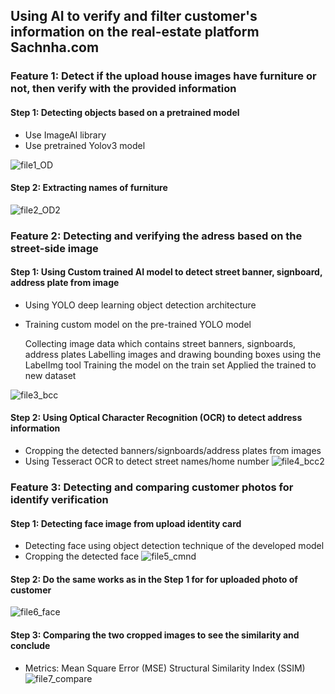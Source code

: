 ## Using AI to verify and filter customer's information on the real-estate platform Sachnha.com

### Feature 1: Detect if the upload house images have furniture or not, then verify with the provided information

#### Step 1: Detecting objects based on a pretrained model
* Use ImageAI library
* Use pretrained Yolov3 model 

![file1_OD](https://user-images.githubusercontent.com/69978820/99877037-a0d48500-2bfb-11eb-8a76-23225b4b7fd4.png)

#### Step 2: Extracting names of furniture
![file2_OD2](https://user-images.githubusercontent.com/69978820/99877040-a3cf7580-2bfb-11eb-9cc3-2117eac2a581.png)

### Feature 2: Detecting and verifying the adress based on the street-side image

#### Step 1: Using Custom trained AI model to detect street banner, signboard, address plate from image
* Using YOLO deep learning object detection architecture
* Training custom model on the pre-trained YOLO model
   
   Collecting image data which contains street banners, signboards, address plates
   Labelling images and drawing bounding boxes using the LabelImg tool
   Training the model on the train set
   Applied the trained to new dataset
   
![file3_bcc](https://user-images.githubusercontent.com/69978820/99877041-a4680c00-2bfb-11eb-9500-ce8ac3ab13b8.png)

#### Step 2: Using Optical Character Recognition (OCR) to detect address information
* Cropping the detected banners/signboards/address plates from images
* Using Tesseract OCR to detect street names/home number
![file4_bcc2](https://user-images.githubusercontent.com/69978820/99877042-a500a280-2bfb-11eb-89cd-5fccea29f205.png)

### Feature 3: Detecting and comparing customer photos for identify verification

#### Step 1: Detecting face image from upload identity card
* Detecting face using object detection technique of the developed model
* Cropping the detected face 
![file5_cmnd](https://user-images.githubusercontent.com/69978820/99877043-a5993900-2bfb-11eb-9859-a7b1ff80ff7f.png)

#### Step 2: Do the same works as in the Step 1 for for uploaded photo of customer
![file6_face](https://user-images.githubusercontent.com/69978820/99877046-a631cf80-2bfb-11eb-931c-ed24932fa6f7.png)

#### Step 3: Comparing the two cropped images to see the similarity and conclude
* Metrics:
  Mean Square Error (MSE)
  Structural Similarity Index (SSIM)
![file7_compare](https://user-images.githubusercontent.com/69978820/99877047-a631cf80-2bfb-11eb-9f52-cd21c6018537.png)
